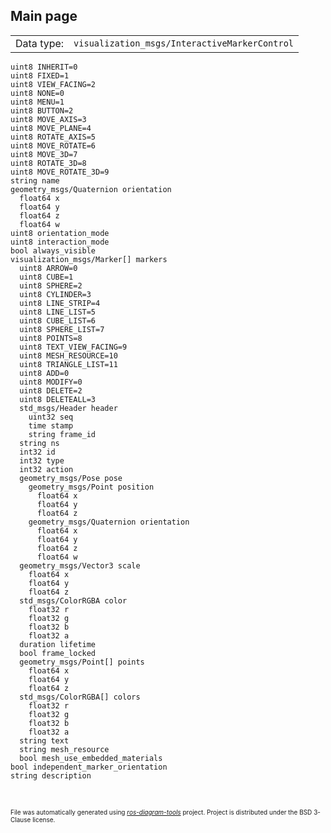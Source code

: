 <!--
File was automatically generated using 'ros-diagram-tools' project.
Project is distributed under the BSD 3-Clause license.
-->

## Main page

|     |     |
| --- | --- |
| Data type: | `visualization_msgs/InteractiveMarkerControl` |

```
uint8 INHERIT=0
uint8 FIXED=1
uint8 VIEW_FACING=2
uint8 NONE=0
uint8 MENU=1
uint8 BUTTON=2
uint8 MOVE_AXIS=3
uint8 MOVE_PLANE=4
uint8 ROTATE_AXIS=5
uint8 MOVE_ROTATE=6
uint8 MOVE_3D=7
uint8 ROTATE_3D=8
uint8 MOVE_ROTATE_3D=9
string name
geometry_msgs/Quaternion orientation
  float64 x
  float64 y
  float64 z
  float64 w
uint8 orientation_mode
uint8 interaction_mode
bool always_visible
visualization_msgs/Marker[] markers
  uint8 ARROW=0
  uint8 CUBE=1
  uint8 SPHERE=2
  uint8 CYLINDER=3
  uint8 LINE_STRIP=4
  uint8 LINE_LIST=5
  uint8 CUBE_LIST=6
  uint8 SPHERE_LIST=7
  uint8 POINTS=8
  uint8 TEXT_VIEW_FACING=9
  uint8 MESH_RESOURCE=10
  uint8 TRIANGLE_LIST=11
  uint8 ADD=0
  uint8 MODIFY=0
  uint8 DELETE=2
  uint8 DELETEALL=3
  std_msgs/Header header
    uint32 seq
    time stamp
    string frame_id
  string ns
  int32 id
  int32 type
  int32 action
  geometry_msgs/Pose pose
    geometry_msgs/Point position
      float64 x
      float64 y
      float64 z
    geometry_msgs/Quaternion orientation
      float64 x
      float64 y
      float64 z
      float64 w
  geometry_msgs/Vector3 scale
    float64 x
    float64 y
    float64 z
  std_msgs/ColorRGBA color
    float32 r
    float32 g
    float32 b
    float32 a
  duration lifetime
  bool frame_locked
  geometry_msgs/Point[] points
    float64 x
    float64 y
    float64 z
  std_msgs/ColorRGBA[] colors
    float32 r
    float32 g
    float32 b
    float32 a
  string text
  string mesh_resource
  bool mesh_use_embedded_materials
bool independent_marker_orientation
string description


```


</br>
<font size="1">
File was automatically generated using <a href="https://github.com/anetczuk/ros-diagram-tools"><i>ros-diagram-tools</i></a> project.
Project is distributed under the BSD 3-Clause license.
</font>
